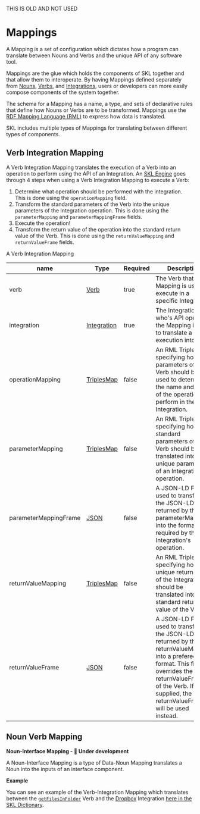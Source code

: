 THIS IS OLD AND NOT USED

# Mappings

A Mapping is a set of configuration which dictates how a program can translate between Nouns and Verbs and the unique API of any software tool.

Mappings are the glue which holds the components of SKL together and that allow them to interoperate. By having Mappings defined separately from [Nouns](./nouns.md), [Verbs](./verbs.md), and [Integrations](../../other/terminology.md#integration), users or developers can more easily compose components of the system together.

The schema for a Mapping has a name, a type, and sets of declarative rules that define how Nouns or Verbs are to be transformed. Mappings use the [RDF Mapping Language (RML)](https://rml.io/) to express how data is translated.

SKL includes multiple types of Mappings for translating between different types of components.


## Verb Integration Mapping

A Verb Integration Mapping translates the execution of a Verb into an operation to perform using the API of an Integration. An [SKL Engine]() goes through 4 steps when using a Verb Integration Mapping to execute a Verb:

1. Determine what operation should be performed with the integration. This is done using the `operationMapping` field.
2. Transform the standard parameters of the Verb into the unique parameters of the Integration operation. This is done using the `parameterMapping` and `parameterMappingFrame` fields.
3. Execute the operation!
4. Transform the return value of the operation into the standard return value of the Verb. This is done using the `returnValueMapping` and `returnValueFrame` fields.

A Verb Integration Mapping 

| name | Type | Required | Description | Cardinality |
| ---- | ---- | ---- | ----------- | ---- |
| verb | [Verb](../../../schemas/core/verb) | true | The Verb that the Mapping is used to execute in a specific Integration. | 1..1 |
| integration | [Integration](../../../schemas/core/integration) | true | The Integration who's API operation the Mapping is used to translate a Verb execution into. | 1..1 |
| operationMapping | [TriplesMap](http://www.w3.org/ns/r2rml#TriplesMap) | false | An RML TriplesMap specifying how the parameters of the Verb should be used to determine the name and type of the operation to perform in the Integration. | 0..* |
| parameterMapping | [TriplesMap](http://www.w3.org/ns/r2rml#TriplesMap) | false | An RML TriplesMap specifying how the standard parameters of the Verb should be translated into the unique parameters of an Integration operation. | 0..* |
| parameterMappingFrame | [JSON](http://www.w3.org/1999/02/22-rdf-syntax-ns#JSON) | false | A JSON-LD Frame used to transform the JSON-LD returned by the parameterMapping into the format required by the Integration's operation. | 0..* |
| returnValueMapping | [TriplesMap](http://www.w3.org/ns/r2rml#TriplesMap) | false | An RML TriplesMap specifying how the unique return value of the Integration should be translated into the standard return value of the Verb. | 0..* |
| returnValueFrame | [JSON](http://www.w3.org/1999/02/22-rdf-syntax-ns#JSON) | false | A JSON-LD Frame used to transform the JSON-LD returned by the returnValueMapping into a prefered format. This field overrides the returnValueFrame of the Verb. If not supplied, the Verb's returnValueFrame will be used instead. | 0..1 |

## Noun Verb Mapping



**Noun-Interface Mapping - 🚧 Under development**

A Noun-Interface Mapping is a type of Data-Noun Mapping translates a Noun into the inputs of an interface component.

**Example**

You can see an example of the Verb-Integration Mapping which translates between the [`getFilesInFolder`](https://github.com/comake/skl-dictionary/blob/main/verbs/getFilesInFolder/schema.json) Verb and the [Dropbox](https://github.com/comake/skl-dictionary/blob/main/integrations/dropbox/schema.json) Integration [here in the SKL Dictionary](https://github.com/comake/skl-dictionary/blob/main/mappings/getFilesInFolderToDropbox/schema.json).

<!-- **Data-Noun Mapping**

A Data-Noun Mapping either translates an entity conforming to the schema of a Noun into a unique data structure (eg. to be used as the parameters of an Integration’s API), or translates a unique data structure (eg. returned from an Integration’s API) into the schema of a Noun. Data-Noun Mappings are often used by reference by Verb-Integration Mappings to avoid duplication of Mappings. -->